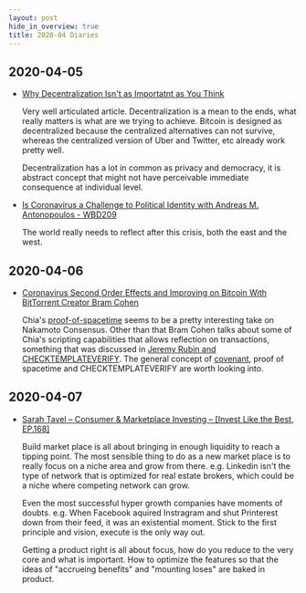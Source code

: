 ```yaml
---
layout: post
hide_in_overview: true
title: 2020-04 Diaries
---
```


## 2020-04-05
* [Why Decentralization Isn't as Importatnt as You
Think](https://unchainedpodcast.com/why-decentralization-isnt-as-important-as-you-think/)

  Very well articulated article. Decentralization is a mean to the
  ends, what really matters is what are we trying to achieve. Bitcoin
  is designed as decentralized because the centralized alternatives can
  not survive, whereas the centralized version of Uber and Twitter, etc
  already work pretty well.

  Decentralization has a lot in common as privacy and democracy, it is
  abstract concept that might not have perceivable immediate consequence
  at individual level.

* [Is Coronavirus a Challenge to Political Identity with Andreas
M. Antonopoulos -
WBD209](https://www.whatbitcoindid.com/podcast/is-coronavirus-a-challenge-to-political-identity-with-andreas-m-antonopoulos)

  The world really needs to reflect after this crisis, both the east
  and the west.

## 2020-04-06

* [Coronavirus Second Order Effects and Improving on Bitcoin With
BitTorrent Creator Bram
Cohen](https://www.coindesk.com/coronavirus-second-order-effects-and-improving-on-bitcoin-with-bittorrent-creator-bram-cohen)

  Chia's
  [proof-of-spacetime](https://golden.com/wiki/Proof-of-spacetime_(PoSt))
  seems to be a pretty interesting take on Nakamoto Consensus. Other than
  that Bram Cohen talks about some of Chia's scripting capabilities that
  allows reflection on transactions, something that was discussed in
  [Jeremy Rubin and
  CHECKTEMPLATEVERIFY](https://podcast.chaincode.com/2020/01/30/jeremy-rubin-3.html).
  The general concept of
  [covenant](https://www.theblockcrypto.com/post/24752/proof-of-work-a-bitcoin-covenant-proposal),
  proof of spacetime and CHECKTEMPLATEVERIFY are worth looking into.

## 2020-04-07

* [Sarah Tavel – Consumer & Marketplace Investing – [Invest Like the Best, EP.168]](http://investorfieldguide.com/tavel/)

  Build market place is all about bringing in enough liquidity to
  reach a tipping point. The most sensible thing to do as a new market
  place is to really focus on a niche area and grow from
  there. e.g. Linkedin isn't the type of network that is optimized for
  real estate brokers, which could be a niche where competing network can
  grow.

  Even the most successful hyper growth companies have moments of
  doubts. e.g. When Facebook aquired Instragram and shut Printerest
  down from their feed, it was an existential moment. Stick to the
  first principle and vision, execute is the only way out.
  
  Getting a product right is all about focus, how do you reduce to the
  very core and what is important. How to optimize the features so
  that the ideas of "accrueing benefits" and "mounting loses" are
  baked in product.
  